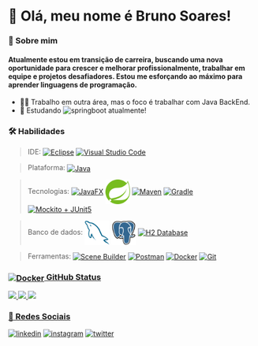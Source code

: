 # 👋 Olá, meu nome é Bruno Soares!

### 🚀 Sobre mim
#### Atualmente estou em transição de carreira, buscando uma nova oportunidade para crescer e melhorar profissionalmente, trabalhar em equipe e projetos desafiadores. Estou me esforçando ao máximo para aprender linguagens de programação.
- 👩‍💻 Trabalho em outra área, mas o foco é trabalhar com Java BackEnd.
- 🧠 Estudando ![springboot](https://img.shields.io/badge/SpringBoot-232323.svg?style=flat&logo=springboot&logoColor=#6DB33F) atualmente!

### 🛠 Habilidades
><div style="display: inline_block">IDE: 
  ><a href="https://www.eclipse.org/"><img align="center" alt="Eclipse" height="50" width="50" src="https://upload.wikimedia.org/wikipedia/commons/c/cf/Eclipse-SVG.svg"/></a>
  ><a href="https://code.visualstudio.com/"><img align="center" alt="Visual Studio Code" height="50" width="50" src="https://cdn.jsdelivr.net/gh/devicons/devicon/icons/vscode/vscode-original-wordmark.svg"/></a>
></div>

><div style="display: inline_block">Plataforma: 
  ><a href="https://www.oracle.com/br/java/"><img align="center" alt="Java" height="50" width="50" src="https://cdn.jsdelivr.net/gh/devicons/devicon/icons/java/java-original-wordmark.svg"/></a>
></div>

><div style="display: inline_block">Tecnologias: 
  ><a href="https://openjfx.io/"><img align="center" alt="JavaFX" height="50" width="50" src="https://repository-images.githubusercontent.com/400161932/257a8be2-bbf2-4218-a55b-219d819578b2"/></a>
  ><a href="https://spring.io/"><img align="center" alt="Spring Boot" height="50" width="50" src="https://github.com/devicons/devicon/blob/master/icons/spring/spring-original.svg"/></a>
  ><a href="https://maven.apache.org/"><img align="center" alt="Maven" height="50" width="50" src="https://github.com/actions/starter-workflows/blob/main/icons/maven.svg"/></a>
  ><a href="https://gradle.org/"><img align="center" alt="Gradle" height="50" width="50" src="https://github.com/actions/starter-workflows/blob/main/icons/gradle.svg"/></a>
  ><a href="https://site.mockito.org/"><img align="center" alt="Mockito + JUnit5" height="50" width="150" src="https://solidsoft.files.wordpress.com/2018/03/mockito-junit5-logo3.png"/></a>
></div>

><div style="display: inline_block">Banco de dados:
  ><a href="https://dev.mysql.com/"><img align="center" alt="MySQL" height="50" width="50" src="https://github.com/devicons/devicon/blob/master/icons/mysql/mysql-original.svg"/></a>
  ><a href="https://www.postgresql.org/"><img align="center" alt="Postgres" height="50" width="50" src="https://github.com/devicons/devicon/blob/master/icons/postgresql/postgresql-original.svg"/></a>
  ><a href="https://www.h2database.com/"><img align="center" alt="H2 Database" height="50" width="50" src="https://www.h2database.com/html/images/h2-logo-2.png"/></a>
></div>
  
><div style="display: inline_block">Ferramentas:
  ><a href="https://gluonhq.com/products/scene-builder/"><img align="center" alt="Scene Builder" height="50" width="50" src="https://gluonhq.com/wp-content/uploads/2015/02/SceneBuilderLogo.png"/></a>
  ><a href="https://www.postman.com/"><img align="center" alt="Postman" height="50" width="50" src="https://voyager.postman.com/logo/postman-logo-icon-orange.svg"/></a>
  ><a href="https://www.docker.com/"><img align="center" alt="Docker" height="50" width="50" src="https://cdn.jsdelivr.net/gh/devicons/devicon/icons/docker/docker-original-wordmark.svg"/></a>
  ><a href="https://github.com/"><img align="center" alt="Git" height="50" width="50"   src="https://upload.wikimedia.org/wikipedia/commons/thumb/3/3f/Git_icon.svg/97px-Git_icon.svg.png"/>
></div>

### <img align="center" alt="Docker" height="20" width="20" src="https://github.githubassets.com/images/modules/logos_page/GitHub-Mark.png"/> GitHub Status
<div>
  <img height="150em" src="https://github-readme-stats.vercel.app/api?username=brunomourasoares&show_icons=true&theme=algolia&include_all_commits=true&count_private=true"/>
  <img height="150em" src="https://github-readme-stats.vercel.app/api/top-langs/?username=brunomourasoares&layout=compact&langs_count=16&theme=algolia"/>
  <img height="150em" src="https://blogdoiphone.com/wp-content/uploads/2020/02/97387022d579d0d9806c8c3e176434f7.gif"/>
</div>
  
### 🔗 Redes Sociais
[![linkedin](https://img.shields.io/badge/linkedin-0A66C2?style=for-the-badge&logo=linkedin&logoColor=white)](linkedin.com/in/brunomsoares)
[![instagram](https://img.shields.io/badge/instagram-E4405F?style=for-the-badge&logo=instagram&logoColor=white)](https://www.instagram.com/brunomourasoares/)
[![twitter](https://img.shields.io/badge/twitter-1DA1F2?style=for-the-badge&logo=twitter&logoColor=white)](https://twitter.com/BMouraSoares)
